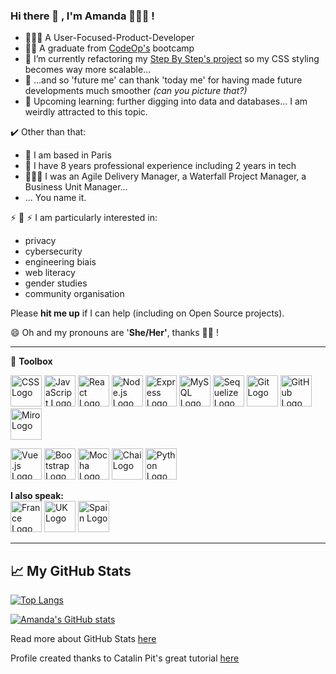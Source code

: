 ### Hi there 👋 , I'm Amanda 👩🏽‍💻 !

- 🏃🏽‍♀️ A User-Focused-Product-Developer
- 👏🏽 A graduate from [CodeOp's](https://codeop.tech/) bootcamp
- 🔭 I’m currently refactoring my [Step By Step's project](https://github.com/icodebyamanda/sxs_beta) so my CSS styling becomes way more scalable... 
- 🙏 ...and so 'future me' can thank 'today me' for having made future developments much smoother *(can you picture that?)*
- 🌱 Upcoming learning: further digging into data and databases... I am weirdly attracted to this topic.

 ✔️ Other than that: 
 - 🥐  I am based in Paris 
- 👀  I have 8 years professional experience including 2 years in tech
- 🦸🏽‍♀️  I was an Agile Delivery Manager, a Waterfall Project Manager, a Business Unit Manager...
- ... You name it.

⚡ 💛 ⚡ I am particularly interested in:
- privacy
- cybersecurity
- engineering biais
- web literacy
- gender studies 
- community organisation  

Please **hit me up** if I can help (including on Open Source projects).

😄 Oh and my pronouns are '**She/Her'**, thanks ✌🏽 !


--------

🧰 **Toolbox**

<img src="https://cdn.worldvectorlogo.com/logos/css-5.svg" alt="CSS Logo" width="50" height="50"/> <img src="https://cdn.worldvectorlogo.com/logos/logo-javascript.svg" alt="JavaScript Logo" width="50" height="50"/> <img src="https://cdn.worldvectorlogo.com/logos/react-2.svg" alt="React Logo" width="50" height="50"/> <img src="https://cdn.worldvectorlogo.com/logos/nodejs-1.svg" alt="Node.js Logo" width="50" height="50"/> <img src="https://cdn.worldvectorlogo.com/logos/express-109.svg" alt="Express Logo" width="50" height="50"/> <img src="https://cdn.worldvectorlogo.com/logos/mysql-5.svg" alt="MySQL Logo" width="50" height="50"/> <img src="https://cdn.worldvectorlogo.com/logos/sequelize.svg" alt="Sequelize Logo" width="50" height="50"/> <img src="https://cdn.worldvectorlogo.com/logos/git.svg" alt="Git Logo" width="50" height="50"/> <img src="https://cdn.worldvectorlogo.com/logos/github-icon-1.svg" alt="GitHub Logo" width="50" height="50"/> <img src="https://cdn.worldvectorlogo.com/logos/miro-2.svg" alt="Miro Logo" width="50" height="50"/>  

<img src="https://cdn.worldvectorlogo.com/logos/vue-js-1.svg" alt="Vue.js Logo" width="50" height="50"/> <img src="https://cdn.worldvectorlogo.com/logos/bootstrap-5-1.svg" alt="Bootstrap Logo" width="50" height="50"/> <img src="https://cdn.worldvectorlogo.com/logos/mocha-1.svg" alt="Mocha Logo" width="50" height="50"/> <img src="https://avatars.githubusercontent.com/u/1515293?s=280&v=4" alt="Chai Logo" width="50" height="50"/> <img src="https://cdn.worldvectorlogo.com/logos/python-4.svg" alt="Python Logo" width="50" height="50"/>

**I also speak:**   
<img src="https://cdn.worldvectorlogo.com/logos/france.svg" alt="France Logo" width="50" height="50"/>
<img src="https://cdn.worldvectorlogo.com/logos/united-kingdom.svg" alt="UK Logo" width="50" height="50"/>
<img src="https://cdn.worldvectorlogo.com/logos/spainc.svg" alt="Spain Logo" width="50" height="50"/>

--------

## &#x1f4c8; My GitHub Stats

[![Top Langs](https://github-readme-stats.vercel.app/api/top-langs/?username=icodebyamanda&theme=radical)](https://github.com/anuraghazra/github-readme-stats)

[![Amanda's GitHub stats](https://github-readme-stats.vercel.app/api?username=icodebyamanda&hide=contribs&theme=radical)](https://github.com/anuraghazra/github-readme-stats)

Read more about GitHub Stats [here](https://github.com/anuraghazra/github-readme-stats#github-stats-card)

Profile created thanks to Catalin Pit's great tutorial [here](https://dev.to/codeloungedev/how-to-create-a-kickass-github-profile-page-408a)

<!--
**icodebyamanda/icodebyamanda** is a ✨ _special_ ✨ repository because its `README.md` (this file) appears on your GitHub profile.

Here are some ideas to get you started:

- 🔭 I’m currently working on ...
- 🌱 I’m currently learning ...
- 👯 I’m looking to collaborate on ...
- 🤔 I’m looking for help with ...
- 💬 Ask me about ...
- 📫 How to reach me: ...
- 😄 Pronouns: ...
- ⚡ Fun fact: ...
-->

